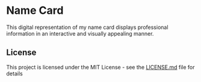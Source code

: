 # Name Card

This digital representation of my name card displays professional information in an interactive and visually appealing manner.

## License

This project is licensed under the MIT License - see the [LICENSE.md](LICENSE.md) file for details
